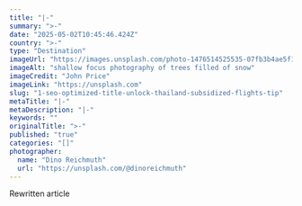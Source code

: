 ```yaml
---
title: "|-"
summary: ">-"
date: "2025-05-02T10:45:46.424Z"
country: ">-"
type: "Destination"
imageUrl: "https://images.unsplash.com/photo-1476514525535-07fb3b4ae5f1?q=80&w=2070&auto=format&fit=crop&ixlib=rb-4.0.3&ixid=M3wxMjA3fDB8MHxwaG90by1wYWdlfHx8fGVufDB8fHx8fA%3D%3D"
imageAlt: "shallow focus photography of trees filled of snow"
imageCredit: "John Price"
imageLink: "https://unsplash.com"
slug: "1-seo-optimized-title-unlock-thailand-subsidized-flights-tip"
metaTitle: "|-"
metaDescription: "|-"
keywords: ""
originalTitle: ">-"
published: "true"
categories: "[]"
photographer:
  name: "Dino Reichmuth"
  url: "https://unsplash.com/@dinoreichmuth"
---
```








Rewritten article
